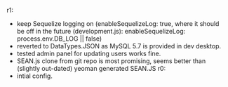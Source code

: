 r1:
- keep Sequelize logging on (enableSequelizeLog: true, where it should be off in the future (development.js): enableSequelizeLog: process.env.DB_LOG || false)
- reverted to DataTypes.JSON as MySQL 5.7 is provided in dev desktop.
- tested admin panel for updating users works fine.
- SEAN.js clone from git repo is most promising, seems better than (slightly out-dated) yeoman generated SEAN.JS
r0:
- intial config.

